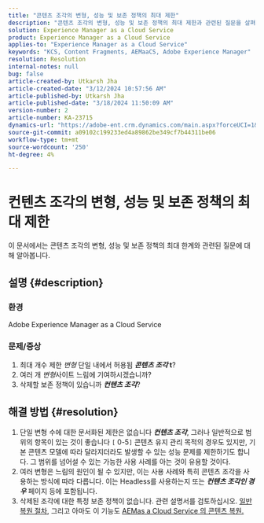 ```yaml
---
title: "콘텐츠 조각의 변형, 성능 및 보존 정책의 최대 제한"
description: "콘텐츠 조각의 변형, 성능 및 보존 정책의 최대 제한과 관련된 질문을 살펴보십시오."
solution: Experience Manager as a Cloud Service
product: Experience Manager as a Cloud Service
applies-to: "Experience Manager as a Cloud Service"
keywords: "KCS, Content Fragments, AEMaaCS, Adobe Experience Manager"
resolution: Resolution
internal-notes: null
bug: false
article-created-by: Utkarsh Jha
article-created-date: "3/12/2024 10:57:56 AM"
article-published-by: Utkarsh Jha
article-published-date: "3/18/2024 11:50:09 AM"
version-number: 2
article-number: KA-23715
dynamics-url: "https://adobe-ent.crm.dynamics.com/main.aspx?forceUCI=1&pagetype=entityrecord&etn=knowledgearticle&id=fcf6705a-5fe0-ee11-904d-6045bd0063aa"
source-git-commit: a09102c199233ed4a89862be349cf7b44311be06
workflow-type: tm+mt
source-wordcount: '250'
ht-degree: 4%

---
```


# 컨텐츠 조각의 변형, 성능 및 보존 정책의 최대 제한


이 문서에서는 콘텐츠 조각의 변형, 성능 및 보존 정책의 최대 한계와 관련된 질문에 대해 알아봅니다.

## 설명 {#description}


### 환경

Adobe Experience Manager as a Cloud Service

### 문제/증상

1. 최대 개수 제한 *변형* 단일 내에서 허용됨 <b>*콘텐츠 조각* t</b>?
2. 여러 개 *변형*&#x200B;사이트 느림에 기여하시겠습니까?
3. 삭제할 보존 정책이 있습니까 <b>*컨텐츠 조각</b>*?



## 해결 방법 {#resolution}


1. 단일 변형 수에 대한 문서화된 제한은 없습니다 <b>*컨텐츠 조각</b>*, 그러나 일반적으로 범위의 항목이 있는 것이 좋습니다 `[` 0-5`]`  콘텐츠 유지 관리 목적의 경우도 있지만, 기본 콘텐츠 모델에 따라 달라지더라도 발생할 수 있는 성능 문제를 제한하기도 합니다. 그 범위를 넘어설 수 있는 가능한 사용 사례를 아는 것이 유용할 것이다.
2. 여러 변형은 느림의 원인이 될 수 있지만, 이는 사용 사례와 특히 콘텐츠 조각을 사용하는 방식에 따라 다릅니다. 이는 Headless를 사용하는지 또는 <b>*컨텐츠 조각인 경우</b>* 페이지 등에 포함됩니다.
3. 삭제된 조각에 대한 특정 보존 정책이 없습니다. 관련 설명서를 검토하십시오. [일반 복원 절차](https://experienceleague.adobe.com/docs/experience-cloud-kcs/kbarticles/KA-23505.html?lang=en), 그리고 아마도 이 기능도 [AEMas a Cloud Service 의 콘텐츠 복원.](https://experienceleague.adobe.com/docs/experience-manager-cloud-service/content/operations/restore.html?lang=ko-KR)

